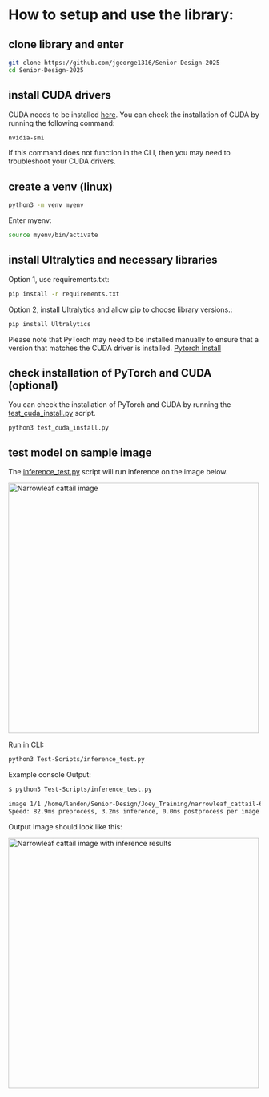 # How to setup and use the library:

## clone library and enter
```bash
git clone https://github.com/jgeorge1316/Senior-Design-2025
cd Senior-Design-2025
```

## install CUDA drivers
CUDA needs to be installed [here](https://developer.nvidia.com/cuda-downloads). You can check the installation of CUDA by running the following command:
```bash
nvidia-smi
```
If this command does not function in the CLI, then you may need to troubleshoot your CUDA drivers.

## create a venv (linux)
```bash
python3 -m venv myenv
```
Enter myenv:
```bash
source myenv/bin/activate
```

## install Ultralytics and necessary libraries
Option 1, use requirements.txt:
```bash
pip install -r requirements.txt
```

Option 2, install Ultralytics and allow pip to choose library versions.:
```bash
pip install Ultralytics
```
Please note that PyTorch may need to be installed manually to ensure that a version that matches the CUDA driver is installed. [Pytorch Install](https://pytorch.org/get-started/locally/)

## check installation of PyTorch and CUDA (optional)
You can check the installation of PyTorch and CUDA by running the [test_cuda_install.py](https://github.com/jgeorge1316/Senior-Design-2025/blob/main/test_cuda_install.py) script.
```
python3 test_cuda_install.py
```

## test model on sample image
The [inference_test.py](https://github.com/jgeorge1316/Senior-Design-2025/blob/main/Test-Scripts/inference_test.py) script will run inference on the image below.

<img src="narrowleaf_cattail-6-19-24-4746.JPG" alt="Narrowleaf cattail image" width="500">


Run in CLI:
```bash
python3 Test-Scripts/inference_test.py
```
Example console Output:
```bash
$ python3 Test-Scripts/inference_test.py 

image 1/1 /home/landon/Senior-Design/Joey_Training/narrowleaf_cattail-6-19-24-4746.JPG: 640x640 narrowleaf_cattail 0.92, phragmites 0.06, purple_loosestrife 0.02, none 0.00, 3.2ms
Speed: 82.9ms preprocess, 3.2ms inference, 0.0ms postprocess per image at shape (1, 3, 640, 640)
```
Output Image should look like this:

<img src="narrowleaf_cattail-6-19-24-4746_results.jpg" alt="Narrowleaf cattail image with inference results" width="500">
